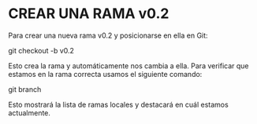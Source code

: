 # CREAR UNA RAMA  v0.2

Para crear una nueva rama v0.2 y posicionarse en ella en Git:

git checkout -b v0.2

Esto crea la rama y automáticamente nos cambia a ella.
Para verificar que estamos en la rama correcta usamos el siguiente comando:

git branch

Esto mostrará la lista de ramas locales y destacará en cuál estamos actualmente.

